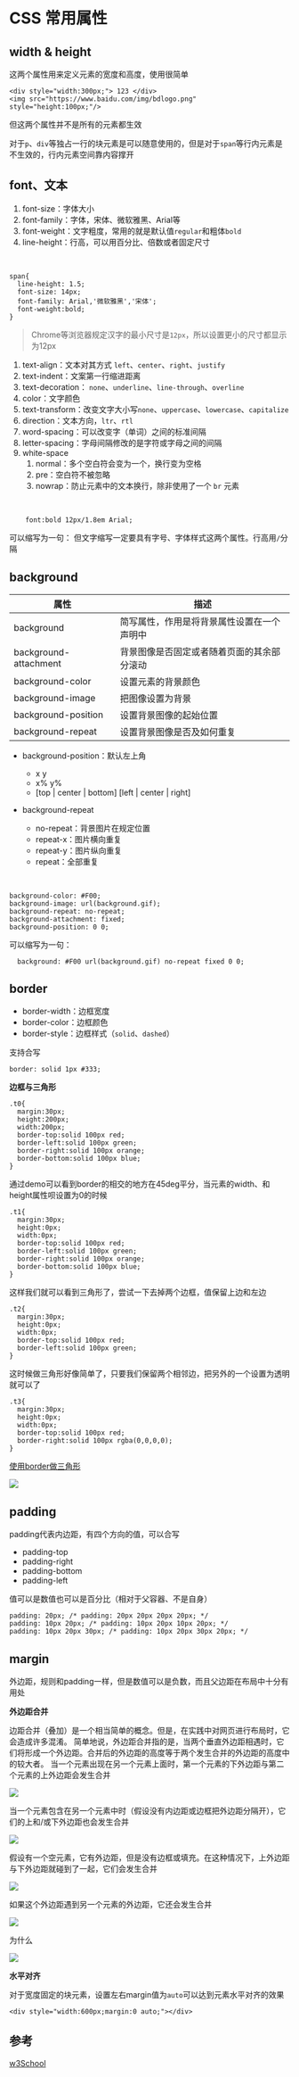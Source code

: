 # CSS 常用属性

## width & height

这两个属性用来定义元素的宽度和高度，使用很简单

	<div style="width:300px;"> 123 </div>
	<img src="https://www.baidu.com/img/bdlogo.png" style="height:100px;"/>

但这两个属性并不是所有的元素都生效

对于`p`、`div`等独占一行的块元素是可以随意使用的，但是对于`span`等行内元素是不生效的，行内元素空间靠内容撑开

## font、文本

1.  font-size：字体大小
2.  font-family：字体，宋体、微软雅黑、Arial等
3.  font-weight：文字粗度，常用的就是默认值`regular`和粗体`bold`
5.  line-height：行高，可以用百分比、倍数或者固定尺寸

&nbsp;

    span{
      line-height: 1.5;
      font-size: 14px;
      font-family: Arial,'微软雅黑','宋体';
      font-weight:bold;
    }

> Chrome等浏览器规定汉字的最小尺寸是`12px`，所以设置更小的尺寸都显示为12px

1.  text-align：文本对其方式 `left`、`center`、`right`、`justify`
2.  text-indent：文案第一行缩进距离
3.  text-decoration： `none`、`underline`、`line-through`、`overline`
4.  color：文字颜色
5.  text-transform：改变文字大小写`none`、`uppercase`、`lowercase`、`capitalize`
6.  direction：文本方向，`ltr`、`rtl`
7.  word-spacing：可以改变字（单词）之间的标准间隔
8.  letter-spacing：字母间隔修改的是字符或字母之间的间隔
9.  white-space
	1. normal：多个空白符会变为一个，换行变为空格
	2. pre：空白符不被忽略
	3. nowrap：防止元素中的文本换行，除非使用了一个 `br` 元素

&nbsp;

		font:bold 12px/1.8em Arial;

可以缩写为一句： 但文字缩写一定要具有字号、字体样式这两个属性。行高用`/`分隔

## background


|属性	|描述|
|---|---|
|background|	简写属性，作用是将背景属性设置在一个声明中|
|background-attachment|	背景图像是否固定或者随着页面的其余部分滚动|
|background-color|	设置元素的背景颜色|
|background-image|	把图像设置为背景|
|background-position|	设置背景图像的起始位置|
|background-repeat|	设置背景图像是否及如何重复|

* background-position：默认左上角
	* x y
	* x% y%
	* [top | center | bottom] [left | center | right]

* background-repeat
	* no-repeat：背景图片在规定位置
	* repeat-x：图片横向重复
	* repeat-y：图片纵向重复
	* repeat：全部重复


&nbsp;

	background-color: #F00;
	background-image: url(background.gif);
	background-repeat: no-repeat;
	background-attachment: fixed;
	background-position: 0 0;

可以缩写为一句：

	  background: #F00 url(background.gif) no-repeat fixed 0 0;

## border

* border-width：边框宽度
* border-color：边框颜色
* border-style：边框样式（`solid`、`dashed`）

支持合写

	border: solid 1px #333;

**边框与三角形**

	.t0{
	  margin:30px;
	  height:200px;
	  width:200px;
	  border-top:solid 100px red;
	  border-left:solid 100px green;
	  border-right:solid 100px orange;
	  border-bottom:solid 100px blue;
	}

通过demo可以看到border的相交的地方在45deg平分，当元素的width、和height属性呗设置为0的时候

	.t1{
	  margin:30px;
	  height:0px;
	  width:0px;
	  border-top:solid 100px red;
	  border-left:solid 100px green;
	  border-right:solid 100px orange;
	  border-bottom:solid 100px blue;
	}

这样我们就可以看到三角形了，尝试一下去掉两个边框，值保留上边和左边

	.t2{
	  margin:30px;
	  height:0px;
	  width:0px;
	  border-top:solid 100px red;
	  border-left:solid 100px green;
	}

这时候做三角形好像简单了，只要我们保留两个相邻边，把另外的一个设置为透明就可以了

	.t3{
	  margin:30px;
	  height:0px;
	  width:0px;
	  border-top:solid 100px red;
	  border-right:solid 100px rgba(0,0,0,0);
	}

[使用border做三角形](http://www.cnblogs.com/dolphinX/p/4068894.html)


![](http://www.w3school.com.cn/i/ct_css_boxmodel_example.gif)

## padding

padding代表内边距，有四个方向的值，可以合写

* padding-top
* padding-right
* padding-bottom
* padding-left

值可以是数值也可以是百分比（相对于父容器、不是自身）

	padding: 20px; /* padding: 20px 20px 20px 20px; */
	padding: 10px 20px; /* padding: 10px 20px 10px 20px; */
	padding: 10px 20px 30px; /* padding: 10px 20px 30px 20px; */

## margin

外边距，规则和padding一样，但是数值可以是负数，而且父边距在布局中十分有用处

**外边距合并**

边距合并（叠加）是一个相当简单的概念。但是，在实践中对网页进行布局时，它会造成许多混淆。
简单地说，外边距合并指的是，当两个垂直外边距相遇时，它们将形成一个外边距。合并后的外边距的高度等于两个发生合并的外边距的高度中的较大者。
当一个元素出现在另一个元素上面时，第一个元素的下外边距与第二个元素的上外边距会发生合并

![](http://www.w3school.com.cn/i/ct_css_margin_collapsing_example_1.gif)

当一个元素包含在另一个元素中时（假设没有内边距或边框把外边距分隔开），它们的上和/或下外边距也会发生合并

![](http://www.w3school.com.cn/i/ct_css_margin_collapsing_example_2.gif)

假设有一个空元素，它有外边距，但是没有边框或填充。在这种情况下，上外边距与下外边距就碰到了一起，它们会发生合并

![](http://www.w3school.com.cn/i/ct_css_margin_collapsing_example_3.gif)

如果这个外边距遇到另一个元素的外边距，它还会发生合并

![](http://www.w3school.com.cn/i/ct_css_margin_collapsing_example_4.gif)

为什么

![](http://www.w3school.com.cn/i/ct_css_margin_collapsing.gif)

**水平对齐**

对于宽度固定的块元素，设置左右margin值为`auto`可以达到元素水平对齐的效果

	<div style="width:600px;margin:0 auto;"></div>

## 参考

[w3School](http://www.w3school.com.cn/css/css_margin_collapsing.asp)
